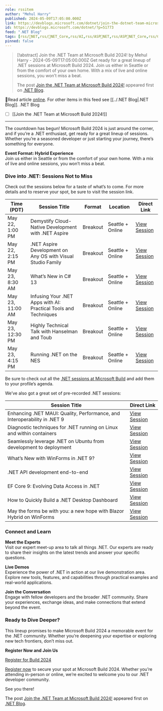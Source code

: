 ```yaml
---
role: rssitem
author: "Mehul Harry"
published: 2024-05-09T17:05:00.000Z
link: https://devblogs.microsoft.com/dotnet/join-the-dotnet-team-microsoft-build-2024/
id: https://devblogs.microsoft.com/dotnet/?p=51773
feed: "․NET Blog"
tags: [rss/〭NET,rss/〭NET_Core,rss/AI,rss/ASP〭NET,rss/ASP〭NET_Core,rss/C＃,rss/Machine_Learning,rss/azure,rss/event,rss/microsoft_build]
pinned: false
---
```

> [!abstract] Join the .NET Team at Microsoft Build 2024! by Mehul Harry - 2024-05-09T17:05:00.000Z
> Get ready for a great lineup of .NET sessions at Microsoft Build 2024. Join us either in Seattle or from the comfort of your own home. With a mix of live and online sessions, you won’t miss a beat.
> 
> The post [Join the .NET Team at Microsoft Build 2024!](https://devblogs.microsoft.com/dotnet/join-the-dotnet-team-microsoft-build-2024/) appeared first on [.NET Blog](https://devblogs.microsoft.com/dotnet).

🔗Read article [online](https://devblogs.microsoft.com/dotnet/join-the-dotnet-team-microsoft-build-2024/). For other items in this feed see [[../․NET Blog|․NET Blog]].
․NET Blog
- [ ] [[Join the ․NET Team at Microsoft Build 2024!]]
- - -
The countdown has begun! Microsoft Build 2024 is just around the corner, and if you’re a .NET enthusiast, get ready for a great lineup of sessions. Whether you’re a seasoned developer or just starting your journey, there’s something for everyone.

**Event Format: Hybrid Experience**  
Join us either in Seattle or from the comfort of your own home. With a mix of live and online sessions, you won’t miss a beat.

### Dive into .NET: Sessions Not to Miss

Check out the sessions below for a taste of what’s to come. For more details and to reserve your spot, be sure to visit the session link.

|Time (PDT)|Session Title|Format|Location|Direct Link|
|---|---|---|---|---|
|May 22, 1:00 PM|Demystify Cloud-Native Development with .NET Aspire|Breakout|Seattle + Online|[View Session](https://build.microsoft.com/sessions/1879189b-070b-4dfa-8c3b-8681e5442863?source=sessions)|
|May 22, 2:15 PM|.NET Aspire Development on Any OS with Visual Studio Family|Breakout|Seattle + Online|[View Session](https://build.microsoft.com/sessions/9b201e14-f060-49ff-8462-91fb35d9c763?source=sessions)|
|May 23, 8:30 AM|What’s New in C# 13|Breakout|Seattle + Online|[View Session](https://build.microsoft.com/sessions/689e5104-72e9-4d02-bb52-77676d1ec5bc?source=sessions)|
|May 23, 11:00 AM|Infusing Your .NET Apps with AI: Practical Tools and Techniques|Breakout|Seattle + Online|[View Session](https://build.microsoft.com/sessions/4bf46250-6959-4df4-957f-b355e723c5c6?source=sessions)|
|May 23, 12:30 PM|Highly Technical Talk with Hanselman and Toub|Breakout|Seattle + Online|[View Session](https://build.microsoft.com/sessions/620e1d0f-666d-46d7-9e42-3ae196c84911?source=sessions)|
|May 23, 4:15 PM|Running .NET on the NES|Breakout|Seattle + Online|[View Session](https://build.microsoft.com/sessions/0a4b8c8c-bd24-4e77-8df9-0b2e1190c453?source=sessions)|

Be sure to check out all the [.NET sessions at Microsoft Build](https://build.microsoft.com/sessions?search=.NET&sortBy=relevance) and add them to your profile’s agenda.

We’ve also got a great set of pre-recorded .NET sessions:

|Session Title|Direct Link|
|---|---|
|Enhancing .NET MAUI: Quality, Performance, and Interoperability in .NET 9|[View Session](https://build.microsoft.com/sessions/e1f72018-2b9c-46fe-9bbb-f788bb0bde77?source=sessions)|
|Diagnostic techniques for .NET running on Linux and within containers|[View Session](https://build.microsoft.com/sessions/eec1dbb9-6493-4e52-b484-596962d20402?source=sessions)|
|Seamlessly leverage .NET on Ubuntu from development to deployment|[View Session](https://build.microsoft.com/sessions/fe58e8ce-6a0d-42d9-911f-9ebfe44d6dad?source=sessions)|
|What’s New with WinForms in .NET 9?|[View Session](https://build.microsoft.com/sessions/b946ccb6-bb6b-4641-acc7-b5fadba2881e?source=sessions)|
|.NET API development end-to-end|[View Session](https://build.microsoft.com/sessions/4a14e5fd-9e5b-45d1-82c9-b98302ea54d6?source=sessions)|
|EF Core 9: Evolving Data Access in .NET|[View Session](https://build.microsoft.com/sessions/4f008f3d-c58a-4806-b6b4-dfb993b32c4f?source=sessions)|
|How to Quickly Build a .NET Desktop Dashboard|[View Session](https://build.microsoft.com/sessions/2e7fbd78-8829-4bea-b097-e9841a154081?source=sessions)|
|May the forms be with you: a new hope with Blazor Hybrid on WinForms|[View Session](https://build.microsoft.com/sessions/e6553928-dbf1-4519-81e7-4a6d262bd40e?source=sessions)|

### Connect and Learn

**Meet the Experts**  
Visit our expert meet-up area to talk all things .NET. Our experts are ready to share their insights on the latest trends and answer your specific questions.

**Live Demos**  
Experience the power of .NET in action at our live demonstration area. Explore new tools, features, and capabilities through practical examples and real-world applications.

**Join the Conversation**  
Engage with fellow developers and the broader .NET community. Share your experiences, exchange ideas, and make connections that extend beyond the event.

### Ready to Dive Deeper?

This lineup promises to make Microsoft Build 2024 a memorable event for the .NET community. Whether you’re deepening your expertise or exploring new tech frontiers, don’t miss out.

**Register Now and Join Us**  

[Register for Build 2024](https://build.microsoft.com/)

[Register now](https://build.microsoft.com/) to secure your spot at Microsoft Build 2024. Whether you’re attending in-person or online, we’re excited to welcome you to our .NET developer community.

See you there!

The post [Join the .NET Team at Microsoft Build 2024!](https://devblogs.microsoft.com/dotnet/join-the-dotnet-team-microsoft-build-2024/) appeared first on [.NET Blog](https://devblogs.microsoft.com/dotnet).